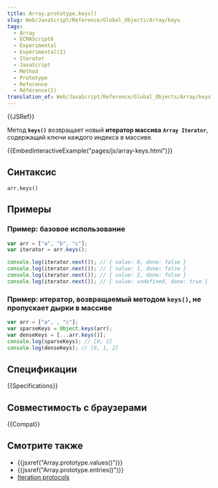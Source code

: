 ```yaml
---
title: Array.prototype.keys()
slug: Web/JavaScript/Reference/Global_Objects/Array/keys
tags:
  - Array
  - ECMAScript6
  - Experimental
  - Expérimental(2)
  - Iterator
  - JavaScript
  - Method
  - Prototype
  - Reference
  - Référence(2)
translation_of: Web/JavaScript/Reference/Global_Objects/Array/keys
---
```


{{JSRef}}

Метод **`keys()`** возвращает новый **итератор массива** **`Array Iterator`**, содержащий ключи каждого индекса в массиве.

{{EmbedInteractiveExample("pages/js/array-keys.html")}}

## Синтаксис

```
arr.keys()
```

## Примеры

### Пример: базовое использование

```js
var arr = ["a", "b", "c"];
var iterator = arr.keys();

console.log(iterator.next()); // { value: 0, done: false }
console.log(iterator.next()); // { value: 1, done: false }
console.log(iterator.next()); // { value: 2, done: false }
console.log(iterator.next()); // { value: undefined, done: true }
```

### Пример: итератор, возвращаемый методом `keys()`, не пропускает дырки в массиве

```js
var arr = ["a", , "c"];
var sparseKeys = Object.keys(arr);
var denseKeys = [...arr.keys()];
console.log(sparseKeys); // [0, 2]
console.log(denseKeys); // [0, 1, 2]
```

## Спецификации

{{Specifications}}

## Совместимость с браузерами

{{Compat}}

## Смотрите также

- {{jsxref("Array.prototype.values()")}}
- {{jsxref("Array.prototype.entries()")}}
- [Iteration protocols](/ru/docs/Web/JavaScript/Reference/Iteration_protocols)
